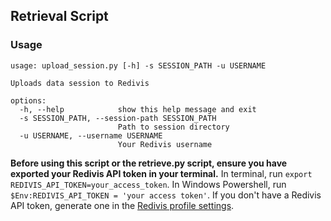 ## Retrieval Script
### Usage

```
usage: upload_session.py [-h] -s SESSION_PATH -u USERNAME

Uploads data session to Redivis

options:
  -h, --help            show this help message and exit
  -s SESSION_PATH, --session-path SESSION_PATH
                        Path to session directory
  -u USERNAME, --username USERNAME
                        Your Redivis username
```

**Before using this script or the retrieve.py script, ensure you have exported your Redivis API token in your terminal.**
In terminal, run `export REDIVIS_API_TOKEN=your_access_token`.
In Windows Powershell, run `$Env:REDIVIS_API_TOKEN = 'your access token'`.
If you don't have a Redivis API token, generate one in the [Redivis profile settings](https://redivis.com/workspace/settings/tokens).
